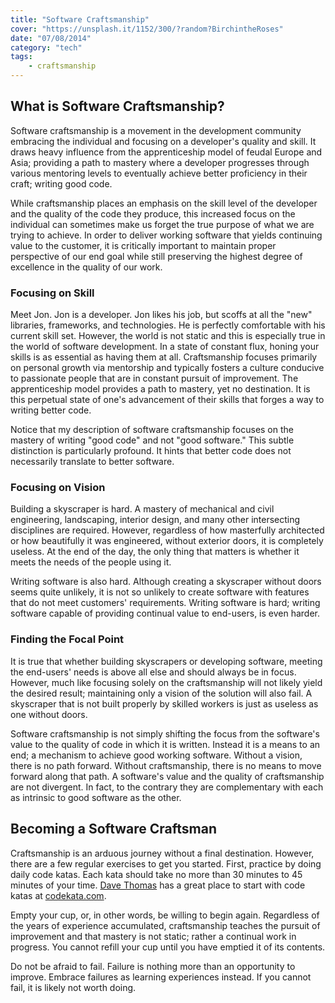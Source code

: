 ```yaml
---
title: "Software Craftsmanship"
cover: "https://unsplash.it/1152/300/?random?BirchintheRoses"
date: "07/08/2014"
category: "tech"
tags:
    - craftsmanship
---
```


## What is Software Craftsmanship?

Software craftsmanship is a movement in the development community embracing the individual and focusing on a developer's quality and skill. It draws heavy influence from the apprenticeship model of feudal Europe and Asia; providing a path to mastery where a developer progresses through various mentoring levels to eventually achieve better proficiency in their craft; writing good code.

While craftsmanship places an emphasis on the skill level of the developer and the quality of the code they produce, this increased focus on the individual can sometimes make us forget the true purpose of what we are trying to achieve. In order to deliver working software that yields continuing value to the customer, it is critically important to maintain proper perspective of our end goal while still preserving the highest degree of excellence in the quality of our work.

### Focusing on Skill

Meet Jon. Jon is a developer. Jon likes his job, but scoffs at all the "new" libraries, frameworks, and technologies. He is perfectly comfortable with his current skill set. However, the world is not static and this is especially true in the world of software development. In a state of constant flux, honing your skills is as essential as having them at all. Craftsmanship focuses primarily on personal growth via mentorship and typically fosters a culture conducive to passionate people that are in constant pursuit of improvement. The apprenticeship model provides a path to mastery, yet no destination. It is this perpetual state of one's advancement of their skills that forges a way to writing better code.

Notice that my description of software craftsmanship focuses on the mastery of writing "good code" and not "good software." This subtle distinction is particularly profound. It hints that better code does not necessarily translate to better software.

### Focusing on Vision

Building a skyscraper is hard. A mastery of mechanical and civil engineering, landscaping, interior design, and many other intersecting disciplines are required. However, regardless of how masterfully architected or how beautifully it was engineered, without exterior doors, it is completely useless. At the end of the day, the only thing that matters is whether it meets the needs of the people using it.

Writing software is also hard. Although creating a skyscraper without doors seems quite unlikely, it is not so unlikely to create software with features that do not meet customers' requirements. Writing software is hard; writing software capable of providing continual value to end-users, is even harder.

### Finding the Focal Point

It is true that whether building skyscrapers or developing software, meeting the end-users' needs is above all else and should always be in focus. However, much like focusing solely on the craftsmanship will not likely yield the desired result; maintaining only a vision of the solution will also fail. A skyscraper that is not built properly by skilled workers is just as useless as one without doors.

Software craftsmanship is not simply shifting the focus from the software's value to the quality of code in which it is written. Instead it is a means to an end; a mechanism to achieve good working software. Without a vision, there is no path forward. Without craftsmanship, there is no means to move forward along that path. A software's value and the quality of craftsmanship are not divergent. In fact, to the contrary they are complementary with each as intrinsic to good software as the other.

## Becoming a Software Craftsman

Craftsmanship is an arduous journey without a final destination. However, there are a few regular exercises to get you started. First, practice by doing daily code katas. Each kata should take no more than 30 minutes to 45 minutes of your time. [Dave Thomas](http://pragdave.me) has a great place to start with code katas at [codekata.com](http://codekata.com).

Empty your cup, or, in other words, be willing to begin again. Regardless of the years of experience accumulated, craftsmanship teaches the pursuit of improvement and that mastery is not static; rather a continual work in progress. You cannot refill your cup until you have emptied it of its contents.

Do not be afraid to fail. Failure is nothing more than an opportunity to improve. Embrace failures as learning experiences instead. If you cannot fail, it is likely not worth doing.
